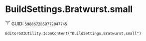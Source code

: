 # BuildSettings.Bratwurst.small
![](/img/BuildSettings.Bratwurst.small.png)
GUID: `5988672859772047745`
```
EditorGUIUtility.IconContent("BuildSettings.Bratwurst.small")
```

